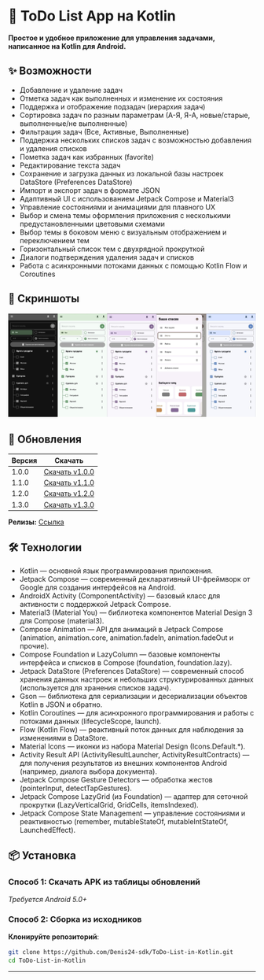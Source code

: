 # 📝 ToDo List App на Kotlin 
**Простое и удобное приложение для управления задачами, написанное на Kotlin для Android.**

## ✨ Возможности
- Добавление и удаление задач
- Отметка задач как выполненных и изменение их состояния
- Поддержка и отображение подзадач (иерархия задач)
- Сортировка задач по разным параметрам (А-Я, Я-А, новые/старые, выполненные/не выполненные)
- Фильтрация задач (Все, Активные, Выполненные)
- Поддержка нескольких списков задач с возможностью добавления и удаления списков
- Пометка задач как избранных (favorite)
- Редактирование текста задач
- Сохранение и загрузка данных из локальной базы настроек DataStore (Preferences DataStore)
- Импорт и экспорт задач в формате JSON
- Адаптивный UI с использованием Jetpack Compose и Material3
- Управление состояниями и анимациями для плавного UX
- Выбор и смена темы оформления приложения с несколькими предустановленными цветовыми схемами
- Выбор темы в боковом меню с визуальным отображением и переключением тем
- Горизонтальный список тем с двухрядной прокруткой
- Диалоги подтверждения удаления задач и списков
- Работа с асинхронными потоками данных с помощью Kotlin Flow и Coroutines

## 📸 Скриншоты
![Скрины](screens/111.jpg)

## 📌 Обновления
| Версия | Скачать                                                                                                    |
|--------|------------------------------------------------------------------------------------------------------------|
| 1.0.0   | [Скачать v1.0.0](https://github.com/Denis24-sdk/ToDo-List-in-Kotlin/releases/download/v1.0.0/ToDo-List-v1.0.0.apk)  |
| 1.1.0    | [Скачать v1.1.0](https://github.com/Denis24-sdk/ToDo-List-in-Kotlin/releases/download/v1.1.0/v1.1.0.apk)  |
| 1.2.0    | [Скачать v1.2.0](https://github.com/Denis24-sdk/ToDo-List-in-Kotlin/releases/download/v1.2.0/v1.2.0.apk)  |
| 1.3.0    | [Скачать v1.3.0](https://github.com/Denis24-sdk/ToDo-List-in-Kotlin/releases/download/v1.3.0/ToDoList-v1.3.0.apk)  |


**Релизы:** [Ссылка](https://github.com/Denis24-sdk/ToDo-List-in-Kotlin/releases)
                

## 🛠 Технологии
- Kotlin — основной язык программирования приложения.
- Jetpack Compose — современный декларативный UI-фреймворк от Google для создания интерфейсов на Android.
- AndroidX Activity (ComponentActivity) — базовый класс для активности с поддержкой Jetpack Compose.
- Material3 (Material You) — библиотека компонентов Material Design 3 для Compose (material3).
- Compose Animation — API для анимаций в Jetpack Compose (animation, animation.core, animation.fadeIn, animation.fadeOut и прочие).
- Compose Foundation и LazyColumn — базовые компоненты интерфейса и списков в Compose (foundation, foundation.lazy).
- Jetpack DataStore (Preferences DataStore) — современный способ хранения данных настроек и небольших структурированных данных (используется для хранения списков задач).
- Gson — библиотека для сериализации и десериализации объектов Kotlin в JSON и обратно.
- Kotlin Coroutines — для асинхронного программирования и работы с потоками данных (lifecycleScope, launch).
- Flow (Kotlin Flow) — реактивный поток данных для наблюдения за изменениями в DataStore.
- Material Icons — иконки из набора Material Design (Icons.Default.*).
- Activity Result API (ActivityResultLauncher, ActivityResultContracts) — для получения результатов из внешних компонентов Android (например, диалога выбора документа).
- Jetpack Compose Gesture Detectors — обработка жестов (pointerInput, detectTapGestures).
- Jetpack Compose LazyGrid (из Foundation) — адаптер для сеточной прокрутки (LazyVerticalGrid, GridCells, itemsIndexed).
- Jetpack Compose State Management — управление состояниями и реактивностью (remember, mutableStateOf, mutableIntStateOf, LaunchedEffect). 

## 📦 Установка
### Способ 1: Скачать APK из таблицы обновлений
*Требуется Android 5.0+*
### Способ 2: Сборка из исходников
 **Клонируйте репозиторий**:
   ```bash
   git clone https://github.com/Denis24-sdk/ToDo-List-in-Kotlin.git
   cd ToDo-List-in-Kotlin
```
---


